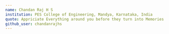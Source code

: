 ```yaml
---
name: Chandan Raj H S
institution: PES College of Engineering, Mandya, Karnataka, India
quote: Appriciate Everything around you before they turn into Memories
github_user: chandanrajhs
---
```

